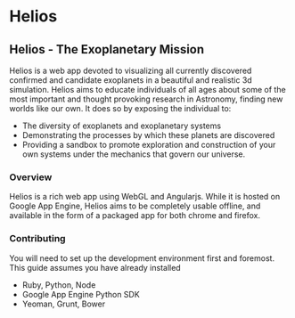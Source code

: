 Helios
========

## Helios - The Exoplanetary Mission

Helios is a web app devoted to visualizing all currently discovered confirmed and candidate exoplanets in a beautiful and realistic 3d simulation. Helios aims to educate individuals of all ages about some of the most important and thought provoking research in Astronomy, finding new worlds like our own. It does so by exposing the individual to:

 - The diversity of exoplanets and exoplanetary systems
 - Demonstrating the processes by which these planets are discovered
 - Providing a sandbox to promote exploration and construction of your own systems under the mechanics that govern our universe.

### Overview

Helios is a rich web app using WebGL and Angularjs. While it is hosted on Google App Engine, Helios aims to be completely usable offline, and available in the form of a packaged app for both chrome and firefox.

### Contributing

You will need to set up the development environment first and foremost. This guide assumes you have already installed
 - Ruby, Python, Node
 - Google App Engine Python SDK
 - Yeoman, Grunt, Bower